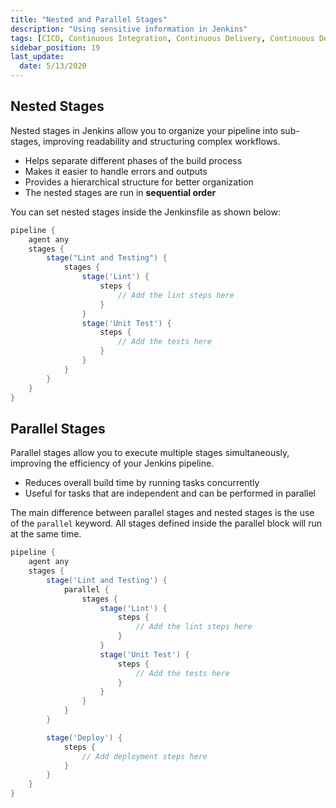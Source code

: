 ```yaml
---
title: "Nested and Parallel Stages"
description: "Using sensitive information in Jenkins"
tags: [CICD, Continuous Integration, Continuous Delivery, Continuous Deployment, Jenkins]
sidebar_position: 19
last_update:
  date: 5/13/2020
---
```



## Nested Stages 

Nested stages in Jenkins allow you to organize your pipeline into sub-stages, improving readability and structuring complex workflows.

- Helps separate different phases of the build process
- Makes it easier to handle errors and outputs
- Provides a hierarchical structure for better organization
- The nested stages are run in **sequential order**

You can set nested stages inside the Jenkinsfile as shown below:

```groovy title="Jenkinsfile"
pipeline {
    agent any
    stages {
        stage("Lint and Testing") {
            stages {
                stage('Lint') {
                    steps {
                        // Add the lint steps here
                    }
                }
                stage('Unit Test') {
                    steps {
                        // Add the tests here
                    }
                }
            }
        }
    }
}
```


## Parallel Stages 


Parallel stages allow you to execute multiple stages simultaneously, improving the efficiency of your Jenkins pipeline.

- Reduces overall build time by running tasks concurrently
- Useful for tasks that are independent and can be performed in parallel

The main difference between parallel stages and nested stages is the use of the `parallel` keyword. All stages defined inside the parallel block will run at the same time.

```groovy title="Jenkinsfile"
pipeline {
    agent any
    stages {
        stage('Lint and Testing') {
            parallel {
                stages {
                    stage('Lint') {
                        steps {
                            // Add the lint steps here
                        }
                    }
                    stage('Unit Test') {
                        steps {
                            // Add the tests here
                        }
                    }
                }
            }
        }

        stage('Deploy') {
            steps {
                // Add deployment steps here 
            }
        }
    }
}
```